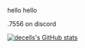 hello hello

.7556 on discord

[![decells's GitHub stats](https://github-readme-stats.vercel.app/api?username=DeCEll-1&show_icons=true&theme=radical)](https://github.com/DeCEll-1/github-readme-stats)

<!---
DeCEll-1/DeCEll-1 is a ✨ special ✨ repository because its `README.md` (this file) appears on your GitHub profile.
You can click the Preview link to take a look at your changes.
--->
